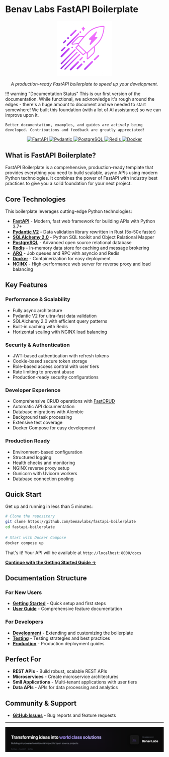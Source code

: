 # Benav Labs FastAPI Boilerplate

<p align="center">
  <img src="assets/FastAPI-boilerplate.png" alt="Purple Rocket with FastAPI Logo as its window." width="35%" height="auto">
</p>

<p align="center">
  <i>A production-ready FastAPI boilerplate to speed up your development.</i>
</p>

!!! warning "Documentation Status" This is our first version of the documentation. While functional, we acknowledge it's rough around the edges - there's a huge amount to document and we needed to start somewhere! We built this foundation (with a lot of AI assistance) so we can improve upon it.

```
Better documentation, examples, and guides are actively being developed. Contributions and feedback are greatly appreciated!
```

<p align="center">
  <a href="https://fastapi.tiangolo.com">
      <img src="https://img.shields.io/badge/FastAPI-005571?style=for-the-badge&logo=fastapi" alt="FastAPI">
  </a>
  <a href="https://docs.pydantic.dev/2.4/">
      <img src="https://img.shields.io/badge/Pydantic-E92063?logo=pydantic&logoColor=fff&style=for-the-badge" alt="Pydantic">
  </a>
  <a href="https://www.postgresql.org">
      <img src="https://img.shields.io/badge/PostgreSQL-316192?style=for-the-badge&logo=postgresql&logoColor=white" alt="PostgreSQL">
  </a>
  <a href="https://redis.io">
      <img src="https://img.shields.io/badge/Redis-DC382D?logo=redis&logoColor=fff&style=for-the-badge" alt="Redis">
  </a>
  <a href="https://docs.docker.com/compose/">
      <img src="https://img.shields.io/badge/Docker-2496ED?logo=docker&logoColor=fff&style=for-the-badge" alt="Docker">
  </a>
</p>

## What is FastAPI Boilerplate?

FastAPI Boilerplate is a comprehensive, production-ready template that provides everything you need to build scalable, async APIs using modern Python technologies. It combines the power of FastAPI with industry best practices to give you a solid foundation for your next project.

## Core Technologies

This boilerplate leverages cutting-edge Python technologies:

- **[FastAPI](https://fastapi.tiangolo.com)** - Modern, fast web framework for building APIs with Python 3.7+
- **[Pydantic V2](https://docs.pydantic.dev/2.4/)** - Data validation library rewritten in Rust (5x-50x faster)
- **[SQLAlchemy 2.0](https://docs.sqlalchemy.org/en/20/)** - Python SQL toolkit and Object Relational Mapper
- **[PostgreSQL](https://www.postgresql.org)** - Advanced open source relational database
- **[Redis](https://redis.io)** - In-memory data store for caching and message brokering
- **[ARQ](https://arq-docs.helpmanual.io)** - Job queues and RPC with asyncio and Redis
- **[Docker](https://docs.docker.com/compose/)** - Containerization for easy deployment
- **[NGINX](https://nginx.org/en/)** - High-performance web server for reverse proxy and load balancing

## Key Features

### Performance & Scalability

- Fully async architecture
- Pydantic V2 for ultra-fast data validation
- SQLAlchemy 2.0 with efficient query patterns
- Built-in caching with Redis
- Horizontal scaling with NGINX load balancing

### Security & Authentication

- JWT-based authentication with refresh tokens
- Cookie-based secure token storage
- Role-based access control with user tiers
- Rate limiting to prevent abuse
- Production-ready security configurations

### Developer Experience

- Comprehensive CRUD operations with [FastCRUD](https://github.com/igorbenav/fastcrud)
- Automatic API documentation
- Database migrations with Alembic
- Background task processing
- Extensive test coverage
- Docker Compose for easy development

### Production Ready

- Environment-based configuration
- Structured logging
- Health checks and monitoring
- NGINX reverse proxy setup
- Gunicorn with Uvicorn workers
- Database connection pooling

## Quick Start

Get up and running in less than 5 minutes:

```bash
# Clone the repository
git clone https://github.com/benavlabs/fastapi-boilerplate
cd fastapi-boilerplate

# Start with Docker Compose
docker compose up
```

That's it! Your API will be available at `http://localhost:8000/docs`

**[Continue with the Getting Started Guide →](getting-started/index.md)**

## Documentation Structure

### For New Users

- **[Getting Started](getting-started/index.md)** - Quick setup and first steps
- **[User Guide](user-guide/index.md)** - Comprehensive feature documentation

### For Developers

- **[Development](user-guide/development.md)** - Extending and customizing the boilerplate
- **[Testing](user-guide/testing.md)** - Testing strategies and best practices
- **[Production](user-guide/production.md)** - Production deployment guides

## Perfect For

- **REST APIs** - Build robust, scalable REST APIs
- **Microservices** - Create microservice architectures
- **Smll Applications** - Multi-tenant applications with user tiers
- **Data APIs** - APIs for data processing and analytics

## Community & Support

- **[GitHub Issues](https://github.com/benavlabs/fastapi-boilerplate/issues)** - Bug reports and feature requests

<hr>
<a href="https://benav.io">
  <img src="https://github.com/benavlabs/fastcrud/raw/main/docs/assets/benav_labs_banner.png" alt="Powered by Benav Labs - benav.io"/>
</a>
